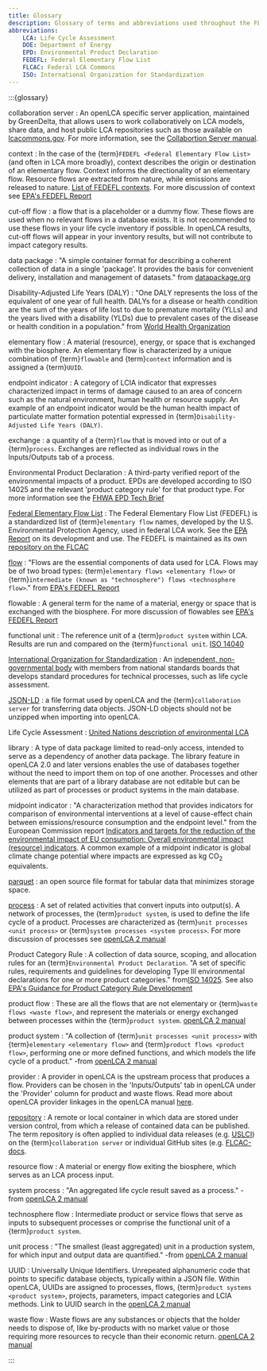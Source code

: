 ```yaml
---
title: Glossary
description: Glossary of terms and abbreviations used throughout the FLCAC
abbreviations:
    LCA: Life Cycle Assessment
    DOE: Department of Energy
    EPD: Environmental Product Declaration
    FEDEFL: Federal Elementary Flow List
    FLCAC: Federal LCA Commons
    ISO: International Organization for Standardization
---
```


:::{glossary}

collaboration server
: An openLCA specific server application, maintained by GreenDelta, that allows users to work collaboratively on LCA models, share data, and host public LCA repositories such as those available on [lcacommons.gov](https://www.lcacommons.gov/lca-collaboration/). For more information, see the [Collabortion Server manual](https://greendelta.github.io/lca-collaboration-server-manual/). 

context
: In the case of the {term}`FEDEFL <Federal Elementary Flow List>` (and often in LCA more broadly), context describes the origin or destination of an elementary flow. Context informs the directionality of an elementary flow. Resource flows are extracted from nature, while emissions are released to nature. [List of FEDEFL contexts](https://github.com/USEPA/Federal-LCA-Commons-Elementary-Flow-List/blob/master/wiki/resources/FEDEFLcontexts.xlsx). For more discussion of context see [EPA's FEDEFL Report](https://cfpub.epa.gov/si/si_public_record_report.cfm?Lab=NRMRL&dirEntryId=347251)

cut-off flow
: a flow that is a placeholder or a dummy flow. These flows are used when no relevant flows in a database exists. It is not recommended to use these flows in your life cycle inventory if possible. In openLCA results, cut-off flows will appear in your inventory results, but will not contribute to impact category results.

<!-- [database](https://greendelta.github.io/openLCA2-manual/databases/) -->
<!-- : ... -->

data package
: "A simple container format for describing a coherent collection of data in a single 'package'. It provides the basis for convenient delivery, installation and management of datasets." from [datapackage.org](https://datapackage.org/standard/data-package/)

Disability-Adjusted Life Years (DALY)
: "One DALY represents the loss of the equivalent of one year of full health. DALYs for a disease or health condition are the sum of the years of life lost to due to premature mortality (YLLs) and the years lived with a disability (YLDs) due to prevalent cases of the disease or health condition in a population." from [World Health Organization](https://www.who.int/data/gho/indicator-metadata-registry/imr-details/158#:~:text=Definition%3A-,One%20DALY%20represents%20the%20loss%20of%20the%20equivalent%20of%20one,health%20condition%20in%20a%20population.)

elementary flow
: A material (resource), energy, or space that is exchanged with the biosphere. An elementary flow is characterized by a unique combination of {term}`flowable` and {term}`context` information and is assigned a {term}`UUID`. 

endpoint indicator
: A category of LCIA indicator that expresses characterized impact in terms of damage caused to an area of concern such as the natural environment, human health or resource supply. An example of an endpoint indicator would be the human health impact of particulate matter formation potential expressed in {term}`Disability-Adjusted Life Years (DALY)`.

exchange
: a quantity of a {term}`flow` that is moved into or out of a {term}`process`. Exchanges are reflected as individual rows in the Inputs/Outputs tab of a process.

Environmental Product Declaration
: A third-party verified report of the environmental impacts of a product. EPDs are developed according to ISO 14025 and the relevant 'product category rule' for that product type. For more information see the [FHWA EPD Tech Brief](https://www.fhwa.dot.gov/pavement/sustainability/hif21025.pdf)

[Federal Elementary Flow List](https://github.com/USEPA/fedelemflowlist)
: The Federal Elementary Flow List (FEDEFL) is a standardized list of {term}`elementary flow` names, developed by the U.S. Environmental Protection Agency, used in federal LCA work. See the [EPA Report](https://cfpub.epa.gov/si/si_public_record_report.cfm?Lab=NRMRL&dirEntryId=347251) on its development and use.
The FEDEFL is maintained as its own [repository on the FLCAC](https://www.lcacommons.gov/lca-collaboration/Federal_LCA_Commons/elementary_flow_list/datasets)

[flow](https://greendelta.github.io/olca-schema/classes/Flow.html)
: "Flows are the essential components of data used for LCA. Flows may be of two broad types: {term}`elementary flows <elementary flow>` or {term}`intermediate (known as "technosphere") flows <technosphere flow>`." from [EPA's FEDEFL Report](https://cfpub.epa.gov/si/si_public_record_report.cfm?Lab=NRMRL&dirEntryId=347251)

flowable
: A general term for the name of a material, energy or space that is exchanged with the biosphere. For more discussion of flowables see [EPA's FEDEFL Report](https://cfpub.epa.gov/si/si_public_record_report.cfm?Lab=NRMRL&dirEntryId=347251)

functional unit
: The reference unit of a {term}`product system` within LCA. Results are run and compared on the {term}`functional unit`. [ISO 14040](https://www.iso.org/standard/37456.html)

[International Organization for Standardization](https://iso.org)
: An [independent, non-governmental body](www.iso.org/structure.html) with members from national standards boards that develops standard procedures for technical processes, such as life cycle assessment.

[JSON-LD](https://json-ld.org/)
: a file format used by openLCA and the {term}`collaboration server` for transferring data objects. JSON-LD objects should not be unzipped when importing into openLCA.

Life Cycle Assessment
: [United Nations description of environmental LCA](https://lifecycleinitiative.org/starting-life-cycle-thinking/life-cycle-approaches/environmental-lca/)

library
: A type of data package limited to read-only access, intended to serve as a dependency of another data package. The library feature in openLCA 2.0 and later versions enables the use of databases together without the need to import them on top of one another. Processes and other elements that are part of a library database are not editable but can be utilized as part of processes or product systems in the main database.

midpoint indicator
: "A characterization method that provides indicators for comparison of environmental interventions at a level of cause-effect chain between emissions/resource consumption and the endpoint level." from the European Commission report [Indicators and targets for the reduction of the environmental impact of EU consumption: Overall environmental impact (resource) indicators](https://eplca.jrc.ec.europa.eu/uploads/JRC92824_qms_h08_lcind_deliverable3_final_20141113.pdf).  A common example of a midpoint indicator is global climate change potential where impacts are expressed as kg CO<sub>2 </sub>equivalents.

[parquet](https://parquet.apache.org/)
:  an open source file format for tabular data that minimizes storage space.

[process](https://greendelta.github.io/olca-schema/classes/Process.html)
: A set of related activities that convert inputs into output(s). A network of processes, the {term}`product system`, is used to define the life cycle of a product. Processes are characterized as {term}`unit processes <unit process>` or {term}`system processes <system process>`. For more discussion of processes see [openLCA 2 manual](https://greendelta.github.io/openLCA2-manual/processes/index.html?highlight=process#processes)

Product Category Rule
: A collection of data source, scoping, and allocation rules for an {term}`Environmental Product Declaration`. "A set of specific rules, requirements and guidelines for developing Type Ill environmental declarations for one or more product categories." from[ISO 14025](https://www.iso.org/standard/38131.html). See also [EPA's Guidance for Product Category Rule Development](https://cfpub.epa.gov/si/si_public_record_report.cfm?dirEntryId=259406&Lab=NRMRL)

product flow
: These are all the flows that are not elementary or {term}`waste flows <waste flow>`, and represent the materials or energy exchanged between processes within the {term}`product system`. [openLCA 2 manual](https://greendelta.github.io/openLCA2-manual/flows/index.html)

product system
: "A collection of {term}`unit processes <unit process>` with {term}`elementary <elementary flow>` and {term}`product flows <product flow>`, performing one or more defined functions, and which models the life cycle of a product." -from [openLCA 2 manual](https://greendelta.github.io/openLCA2-manual/prod_sys/index.html#product-systems)

provider
: A provider in openLCA is the upstream process that produces a flow. Providers can be chosen in the 'Inputs/Outputs' tab in openLCA under the 'Provider' column for product and waste flows. Read more about openLCA provider linkages in the openLCA manual [here](https://greendelta.github.io/openLCA2-manual/processes/process_tab_content.html).

[repository](https://greendelta.github.io/lca-collaboration-server-manual/chapter_3_4.html)
: A remote or local container in which data are stored under version control, from which a release of contained data can be published. The term repository is often applied to individual data releases (e.g. [USLCI](https://www.lcacommons.gov/lca-collaboration/National_Renewable_Energy_Laboratory/USLCI_Database_Public/datasets)) on the {term}`collaboration server` or individual GitHub sites (e.g. [FLCAC-docs](https://github.com/FLCAC-admin/FLCAC-docs).

resource flow
: A material or energy flow exiting the biosphere, which serves as an LCA process input.

system process
: "An aggregated life cycle result saved as a process." -from [openLCA 2 manual](https://greendelta.github.io/openLCA2-manual/processes/index.html)

technosphere flow
: Intermediate product or service flows that serve as inputs to subsequent processes or comprise the functional unit of a {term}`product system`.

unit process
: "The smallest (least aggregated) unit in a production system, for which input and output data are quantified." -from [openLCA 2 manual](https://greendelta.github.io/openLCA2-manual/processes/index.html)

UUID
: Universally Unique Identifiers. Unrepeated alphanumeric code that points to specific database objects, typically within a JSON file. Within openLCA, UUIDs are assigned to processes, flows, {term}`product systems <product system>`, projects, parameters, impact categories and LCIA methods. Link to UUID search in the [openLCA 2 manual](https://greendelta.github.io/openLCA2-manual/introduction/index.html?search=UUID)

waste flow
: Waste flows are any substances or objects that the holder needs to dispose of, like by-products with no market value or those requiring more resources to recycle than their economic return. [openLCA 2 manual](https://greendelta.github.io/openLCA2-manual/flows/index.html)

:::
